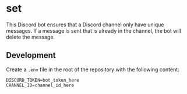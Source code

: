 # set

This Discord bot ensures that a Discord channel only have unique messages. If a message is sent that is already in the channel, the bot will delete the message.

## Development

Create a `.env` file in the root of the repository with the following content:
```
DISCORD_TOKEN=bot_token_here
CHANNEL_ID=channel_id_here
```